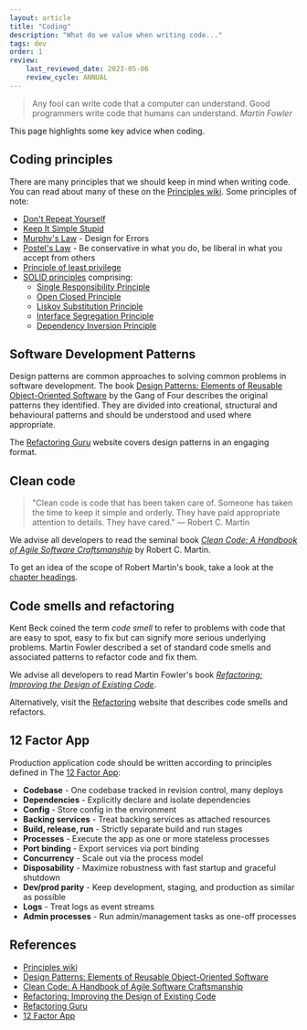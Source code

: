 ```yaml
---
layout: article
title: "Coding"
description: "What do we value when writing code..."
tags: dev
order: 1
review:
    last_reviewed_date: 2023-05-06
    review_cycle: ANNUAL
---
```

> Any fool can write code that a computer can understand.
> Good programmers write code that humans can understand.
> _Martin Fowler_

This page highlights some key advice when coding.

## Coding principles

There are many principles that we should keep in mind when writing code. You can read about many of these on the [Principles wiki][principles_wiki]. Some principles of note:

* [Don't Repeat Yourself][principles_dry]
* [Keep It Simple Stupid][principles_kiss]
* [Murphy's Law][principles_ml] - Design for Errors
* [Postel's Law][principles_pl] - Be conservative in what you do, be liberal in what you accept from others
* [Principle of least privilege][principles_least_privilege]
* [SOLID principles][principles_solid] comprising:
  * [Single Responsibility Principle][principles_srp]
  * [Open Closed Principle][principles_ocp]
  * [Liskov Substitution Principle][principles_lsp]
  * [Interface Segregation Principle][principles_isp]
  * [Dependency Inversion Principle][principles_di]

## Software Development Patterns

Design patterns are common approaches to solving common problems in software development. The book [Design Patterns: Elements of Reusable Object-Oriented Software][goodreads_designpatterns] by the Gang of Four describes the original patterns they identified. They are divided into creational, structural and behavioural patterns and should be understood and used where appropriate.

The [Refactoring Guru][refactoring_guru_patterns] website covers design patterns in an engaging format.

## Clean code

> "Clean code is code that has been taken care of. Someone has taken the time to keep it simple and orderly. They have paid appropriate attention to details. They have cared."
> ― Robert C. Martin

We advise all developers to read the seminal book _[Clean Code: A Handbook of Agile Software Craftsmanship][goodreads_cleancode]_ by Robert C. Martin.

To get an idea of the scope of Robert Martin's book, take a look at the [chapter headings](../coding-clean-code/).

## Code smells and refactoring

Kent Beck coined the term _code smell_ to refer to problems with code that are easy to spot, easy to fix but can signify more serious underlying problems. Martin Fowler described a set of standard code smells and associated patterns to refactor code and fix them.

We advise all developers to read Martin Fowler's book _[Refactoring: Improving the Design of Existing Code][goodreads_refactoring]_.

Alternatively, visit the [Refactoring][refactoring_guru] website that describes code smells and refactors.

## 12 Factor App

Production application code should be written according to principles defined in The [12 Factor App][12_factor_app]:

* __Codebase__ - One codebase tracked in revision control, many deploys
* __Dependencies__ - Explicitly declare and isolate dependencies
* __Config__ - Store config in the environment
* __Backing services__ - Treat backing services as attached resources
* __Build, release, run__ - Strictly separate build and run stages
* __Processes__ - Execute the app as one or more stateless processes
* __Port binding__ - Export services via port binding
* __Concurrency__ - Scale out via the process model
* __Disposability__ - Maximize robustness with fast startup and graceful shutdown
* __Dev/prod parity__ - Keep development, staging, and production as similar as possible
* __Logs__ - Treat logs as event streams
* __Admin processes__ - Run admin/management tasks as one-off processes

## References

* [Principles wiki][principles_wiki]
* [Design Patterns: Elements of Reusable Object-Oriented Software][goodreads_designpatterns]
* [Clean Code: A Handbook of Agile Software Craftsmanship][goodreads_cleancode]
* [Refactoring: Improving the Design of Existing Code][goodreads_refactoring]
* [Refactoring Guru][refactoring_guru]
* [12 Factor App][12_factor_app]

[principles_wiki]: <http://principles-wiki.net/start>
[principles_dry]: <http://principles-wiki.net/principles:don_t_repeat_yourself>
[principles_kiss]: <http://principles-wiki.net/principles:keep_it_simple_stupid>
[principles_ml]: <http://principles-wiki.net/principles:murphy_s_law>
[principles_pl]: <http://principles-wiki.net/principles:postel_s_law>
[principles_least_privilege]: <http://principles-wiki.net/principles:principle_of_least_privilege>
[principles_solid]: <http://principles-wiki.net/collections:solid>
[principles_srp]: <http://principles-wiki.net/principles:single_responsibility_principle>
[principles_ocp]: <http://principles-wiki.net/principles:open-closed_principle>
[principles_lsp]: <http://principles-wiki.net/principles:liskov_substitution_principle>
[principles_isp]: <http://principles-wiki.net/principles:interface_segregation_principle>
[principles_di]: <http://principles-wiki.net/principles:dependency_inversion_principle>
[goodreads_designpatterns]: <https://www.goodreads.com/book/show/85009.Design_Patterns>
[goodreads_cleancode]: <https://www.goodreads.com/en/book/show/3735293-clean-code>
[goodreads_refactoring]: <https://www.goodreads.com/en/book/show/44936.Refactoring>
[refactoring_guru]: <https://refactoring.guru/refactoring>
[refactoring_guru_patterns]: <https://refactoring.guru/design-patterns>
[12_factor_app]: <https://12factor.net/>
